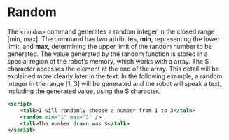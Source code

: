 # Random

The `<random>` command generates a random integer in the closed range [min, max]. The command has two attributes, **min**, representing the lower limit, and **max**, determining the upper limit of the random number to be generated. The value generated by the random function is stored in a special region of the robot’s memory, which works with a array. The $ character accesses the element at the end of the array. This detail will be explained more clearly later in the text. In the following example, a random integer in the range [1, 3] will be generated and the robot will speak a text, including the generated value, using the $ character.

<!-- hl_lines="2 3" -->
```xml title="random_example.xml" linenums="0"
<script>
    <talk>I will randomly choose a number from 1 to 3</talk>
    <random min="1" max="3" />
    <talk>The number drawn was $</talk>
</script>
```